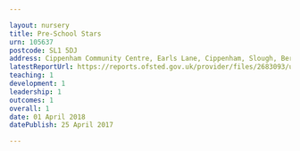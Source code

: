 ```yaml
---

layout: nursery
title: Pre-School Stars
urn: 105637
postcode: SL1 5DJ
address: Cippenham Community Centre, Earls Lane, Cippenham, Slough, Berkshire, SL1 5DJ
latestReportUrl: https://reports.ofsted.gov.uk/provider/files/2683093/urn/105637.pdf
teaching: 1
development: 1
leadership: 1
outcomes: 1
overall: 1
date: 01 April 2018 
datePublish: 25 April 2017

---
```

